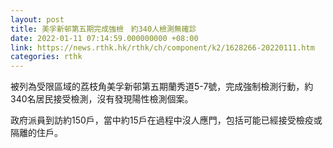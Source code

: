 ```yaml
---
layout: post
title: 美孚新邨第五期完成強檢　約340人檢測無確診
date: 2022-01-11 07:14:59.000000000 +08:00
link: https://news.rthk.hk/rthk/ch/component/k2/1628266-20220111.htm
categories: rthk
---
```


被列為受限區域的荔枝角美孚新邨第五期蘭秀道5-7號，完成強制檢測行動，約340名居民接受檢測，沒有發現陽性檢測個案。

政府派員到訪約150戶，當中約15戶在過程中沒人應門，包括可能已經接受檢疫或隔離的住戶。
